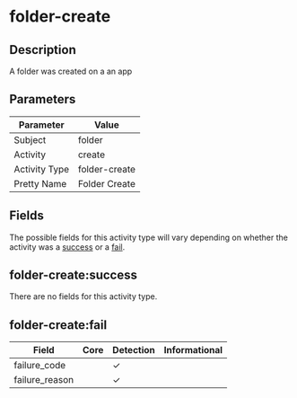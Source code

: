 folder-create
=============

Description
-----------
A folder was created on a an app

Parameters
----------
| Parameter     | Value         |
| ------------- | ------------- |
| Subject       | folder        |
| Activity      | create        |
| Activity Type | folder-create |
| Pretty Name   | Folder Create |


Fields
------

The possible fields for this activity type will vary depending on whether the activity was a [success](#folder-createsuccess) or a [fail](#folder-createfail).


folder-create:success
---------------------

There are no fields for this activity type.


folder-create:fail
------------------

| Field          | Core | Detection | Informational |
| -------------- | ---- | --------- | ------------- |
| failure_code   |      | &#10003;  |               |
| failure_reason |      | &#10003;  |               |